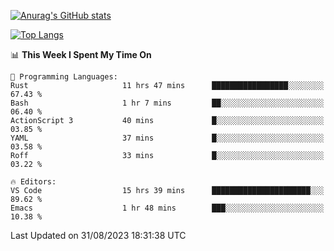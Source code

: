 [![Anurag's GitHub stats](https://github-readme-stats.vercel.app/api?username=wugouzi&count_private=true)](https://github.com/anuraghazra/github-readme-stats)

[![Top Langs](https://github-readme-stats.vercel.app/api/top-langs/?username=wugouzi&layout=compact&count_private=true&hide=html)](https://github.com/anuraghazra/github-readme-stats)

<!--START_SECTION:waka-->
📊 **This Week I Spent My Time On** 

```text
💬 Programming Languages: 
Rust                     11 hrs 47 mins      █████████████████░░░░░░░░   67.43 % 
Bash                     1 hr 7 mins         ██░░░░░░░░░░░░░░░░░░░░░░░   06.40 % 
ActionScript 3           40 mins             █░░░░░░░░░░░░░░░░░░░░░░░░   03.85 % 
YAML                     37 mins             █░░░░░░░░░░░░░░░░░░░░░░░░   03.58 % 
Roff                     33 mins             █░░░░░░░░░░░░░░░░░░░░░░░░   03.22 % 

🔥 Editors: 
VS Code                  15 hrs 39 mins      ██████████████████████░░░   89.62 % 
Emacs                    1 hr 48 mins        ███░░░░░░░░░░░░░░░░░░░░░░   10.38 % 
```


 Last Updated on 31/08/2023 18:31:38 UTC
<!--END_SECTION:waka-->

<!--
**wugouzi/wugouzi** is a ✨ _special_ ✨ repository because its `README.md` (this file) appears on your GitHub profile.

Here are some ideas to get you started:

- 🔭 I’m currently working on ...
- 🌱 I’m currently learning ...
- 👯 I’m looking to collaborate on ...
- 🤔 I’m looking for help with ...
- 💬 Ask me about ...
- 📫 How to reach me: ...
- 😄 Pronouns: ...
- ⚡ Fun fact: ...
-->

